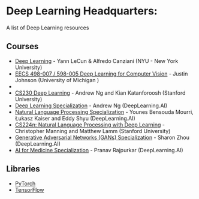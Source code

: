# Deep Learning Headquarters:
A list of Deep Learning resources

## Courses
* [Deep Learning](https://atcold.github.io/pytorch-Deep-Learning/) - Yann LeCun & Alfredo Canziani (NYU - New York University)
* [EECS 498-007 / 598-005 Deep Learning for Computer Vision](https://web.eecs.umich.edu/~justincj/teaching/eecs498/FA2020/) - Justin Johnson (University of Michigan
)
*
* [CS230 Deep Learning](https://cs230.stanford.edu/) - Andrew Ng and Kian Katanforoosh (Stanford University)
* [Deep Learning Specialization](https://www.coursera.org/specializations/deep-learning) - Andrew Ng (DeepLearning.AI)
* [Natural Language Processing Specialization](https://www.coursera.org/specializations/natural-language-processing) - Younes Bensouda Mourri, Łukasz Kaiser and Eddy Shyu (DeepLearning.AI)
* [CS224n: Natural Language Processing with Deep Learning](https://web.stanford.edu/class/cs224n/) - Christopher Manning and Matthew Lamm (Stanford University)
* [Generative Adversarial Networks (GANs) Specialization](https://www.coursera.org/specializations/generative-adversarial-networks-gans) - Sharon Zhou (DeepLearning.AI)
* [AI for Medicine Specialization](https://www.coursera.org/specializations/ai-for-medicine) - Pranav Rajpurkar (DeepLearning.AI)

## Libraries
* [PyTorch](https://pytorch.org/tutorials/)
* [TensorFlow](https://www.tensorflow.org/learn)
